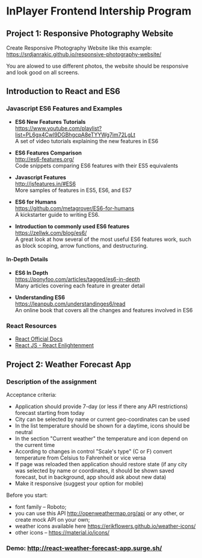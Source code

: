 # InPlayer Frontend Intership Program

## Project 1: Responsive Photography Website

Create Responsive Photography Website like this example: https://srdjanrakic.github.io/responsive-photography-website/

You are alowed to use different photos, the website should be responsive and look good on all screens.

## Introduction to React and ES6

### Javascript ES6 Features and Examples

- **ES6 New Features Tutorials**  
  https://www.youtube.com/playlist?list=PL6gx4Cwl9DGBhgcpA8eTYYWg7im72LgLt  
  A set of video tutorials explaining the new features in ES6

- **ES6 Features Comparison**  
  http://es6-features.org/  
  Code snippets comparing ES6 features with their ES5 equivalents  

- **Javascript Features**  
  http://jsfeatures.in/#ES6  
  More samples of features in ES5, ES6, and ES7
  
- **ES6 for Humans**  
  https://github.com/metagrover/ES6-for-humans  
  A kickstarter guide to writing ES6.
  
- **Introduction to commonly used ES6 features**  
  https://zellwk.com/blog/es6/  
  A great look at how several of the most useful ES6 features work, such as block scoping, arrow functions, and destructuring.
  
#### In-Depth Details

- **ES6 In Depth**  
  https://ponyfoo.com/articles/tagged/es6-in-depth  
  Many articles covering each feature in greater detail
  
- **Understanding ES6**  
  https://leanpub.com/understandinges6/read  
  An online book that covers all the changes and features involved in ES6
 
### React Resources

- [React Official Docs](https://reactjs.org/docs/getting-started.html)
- [React JS - React Enlightenment](https://www.reactenlightenment.com)

## Project 2: Weather Forecast App

### Description of the assignment

Acceptance criteria:
- Application should provide 7-day (or less if there any API restrictions) forecast starting from today
- City can be selected by name or current geo-coordinates can be used
- In the list temperature should be shown for a daytime, icons should be neutral
- In the section "Current weather" the temperature and icon depend on the current time
- According to changes in control "Scale's type" (C or F) convert temperature from Celsius to Fahrenheit or vice versa
- If page was reloaded then application should restore state (if any city was selected by name or coordinates, it should be shown saved forecast, but in background, app should ask about new data)
- Make it responsive (suggest your option for mobile)

Before you start:
- font family – Roboto;
- you can use this API http://openweathermap.org/api or any other, or create mock API on your own;
- weather icons available here https://erikflowers.github.io/weather-icons/
- other icons – https://material.io/icons/

### Demo: http://react-weather-forecast-app.surge.sh/
